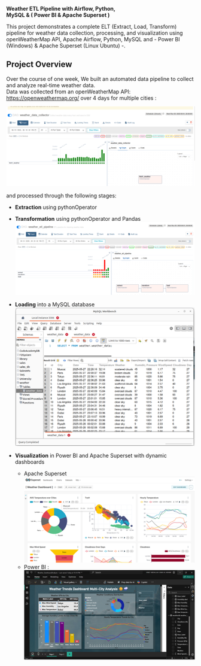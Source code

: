 **Weather ETL Pipeline with Airflow, Python,**  
**MySQL & ( Power BI & Apache Superset )**

This project demonstrates a complete ELT (Extract, Load, Transform) pipeline for weather data collection, processing, and visualization using openWeatherMap API, Apache Airflow, Python, MySQL and - Power BI (Windows) & Apache Superset (Linux Ubuntu) -.

## Project Overview

Over the course of one week, We built an automated data pipeline to collect and analyze real-time weather data.  
Data was collected from an openWeatherMap API: https://openweathermap.org/ over 4 days for multiple cities :

![Extraction Stage](images/image1.png)

and processed through the following stages:

- **Extraction** using  pythonOperator
- **Transformation** using pythonOperator and Pandas 
  ![Transformation Stage](images/image2.png)

- **Loading** into a MySQL database  
  ![Loading Stage](images/image3.png)

- **Visualization** in Power BI and Apache Superset with dynamic dashboards
   * Apache Superset
  ![Visualization Stage](images/image4.png)
  * Power BI : 
   ![Visualization Stage](images/image5.png)
  

